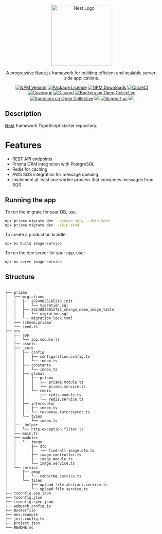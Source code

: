 <p align="center">
  <a href="http://nestjs.com/" target="blank"><img src="https://nestjs.com/img/logo-small.svg" width="200" alt="Nest Logo" /></a>
</p>

[circleci-image]: https://img.shields.io/circleci/build/github/nestjs/nest/master?token=abc123def456
[circleci-url]: https://circleci.com/gh/nestjs/nest

  <p align="center">A progressive <a href="http://nodejs.org" target="_blank">Node.js</a> framework for building efficient and scalable server-side applications.</p>
    <p align="center">
<a href="https://www.npmjs.com/~nestjscore" target="_blank"><img src="https://img.shields.io/npm/v/@nestjs/core.svg" alt="NPM Version" /></a>
<a href="https://www.npmjs.com/~nestjscore" target="_blank"><img src="https://img.shields.io/npm/l/@nestjs/core.svg" alt="Package License" /></a>
<a href="https://www.npmjs.com/~nestjscore" target="_blank"><img src="https://img.shields.io/npm/dm/@nestjs/common.svg" alt="NPM Downloads" /></a>
<a href="https://circleci.com/gh/nestjs/nest" target="_blank"><img src="https://img.shields.io/circleci/build/github/nestjs/nest/master" alt="CircleCI" /></a>
<a href="https://coveralls.io/github/nestjs/nest?branch=master" target="_blank"><img src="https://coveralls.io/repos/github/nestjs/nest/badge.svg?branch=master#9" alt="Coverage" /></a>
<a href="https://discord.gg/G7Qnnhy" target="_blank"><img src="https://img.shields.io/badge/discord-online-brightgreen.svg" alt="Discord"/></a>
<a href="https://opencollective.com/nest#backer" target="_blank"><img src="https://opencollective.com/nest/backers/badge.svg" alt="Backers on Open Collective" /></a>
<a href="https://opencollective.com/nest#sponsor" target="_blank"><img src="https://opencollective.com/nest/sponsors/badge.svg" alt="Sponsors on Open Collective" /></a>
  <a href="https://paypal.me/kamilmysliwiec" target="_blank"><img src="https://img.shields.io/badge/Donate-PayPal-ff3f59.svg"/></a>
    <a href="https://opencollective.com/nest#sponsor"  target="_blank"><img src="https://img.shields.io/badge/Support%20us-Open%20Collective-41B883.svg" alt="Support us"></a>
  <a href="https://twitter.com/nestframework" target="_blank"><img src="https://img.shields.io/twitter/follow/nestframework.svg?style=social&label=Follow"></a>
</p>
  <!--[![Backers on Open Collective](https://opencollective.com/nest/backers/badge.svg)](https://opencollective.com/nest#backer)
  [![Sponsors on Open Collective](https://opencollective.com/nest/sponsors/badge.svg)](https://opencollective.com/nest#sponsor)-->

## Description

[Nest](https://github.com/nestjs/nest) framework TypeScript starter repository.

# Features
- REST API endpoints
- Prisma ORM integration with PostgreSQL
- Redis for caching
- AWS SQS integration for message queuing
- Implement at least one worker process that consumes messages from SQS

## Running the app

To run the migrate for your DB, use:

```sh
npx prisma migrate dev --create-only --skip-seed
npx prisma migrate dev --skip-seed
```

To create a production bundle:

```sh
npx nx build image-service
```

To run the dev server for your app, use:

```sh
npx nx serve image-service
```

## Structure

```

├── prisma
│   ├── migrations
│   │   ├── 20240825165218_init
│   │   │   └── migration.sql
│   │   ├── 20240826012722_change_name_image_table
│   │   │   └── migration.sql
│   │   └── migration_lock.toml
│   ├── schema.prisma
│   └── seed.ts
├── src
│   ├── app
│   │   └── app.module.ts
│   ├── assets
│   ├── _core
│   │   ├── config
│   │   │   ├── configuration.config.ts
│   │   │   └── index.ts
│   │   ├── constants
│   │   │   └── index.ts
│   │   ├── global
│   │   │   ├── prisma
│   │   │   │   ├── prisma.module.ts
│   │   │   │   └── prisma.service.ts
│   │   │   └── redis
│   │   │       ├── redis.module.ts
│   │   │       └── redis.service.ts
│   │   ├── interceptor
│   │   │   ├── index.ts
│   │   │   └── response.interceptor.ts
│   │   └── types
│   │       └── index.ts
│   ├── _helper
│   │   └── http-exception.filter.ts
│   ├── main.ts
│   ├── modules
│   │   └── image
│   │       ├── dto
│   │       │   └── find-all-image.dto.ts
│   │       ├── image.controller.ts
│   │       ├── image.module.ts
│   │       └── image.service.ts
│   └── service
│       ├── amqp
│       │   └── rabbitmq.service.ts
│       └── files
│           ├── upload-file.abstract.service.ts
│           └── upload-file.service.ts
├── tsconfig.app.json
├── tsconfig.json
├── tsconfig.spec.json
├── webpack.config.js
├── Dockerfile
├── env.example
├── jest.config.ts
├── project.json
└── README.md

```
